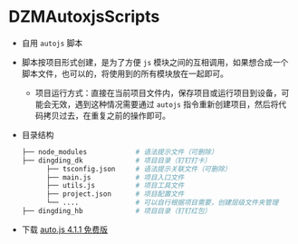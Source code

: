 # DZMAutoxjsScripts

- 自用 `autojs` 脚本

- 脚本按项目形式创建，是为了方便 `js` 模块之间的互相调用，如果想合成一个脚本文件，也可以的，将使用到的所有模块放在一起即可。

  - 项目运行方式：直接在当前项目文件内，保存项目或运行项目到设备，可能会无效，遇到这种情况需要通过 `autojs` 指令重新创建项目，然后将代码拷贝过去，在重复之前的操作即可。

- 目录结构

  ```bash
  ├── node_modules            # 语法提示文件（可删除）
  ├── dingding_dk             # 项目目录（钉钉打卡）
        ├── tsconfig.json     # 语法提示关联文件（可删除）
        ├── main.js           # 项目入口文件
        ├── utils.js          # 项目工具文件
        ├── project.json      # 项目配置文件
        └── ....              # 可以自行根据项目需要，创建层级文件夹管理
  ├── dingding_hb             # 项目目录（钉钉红包）
  ```

- 下载 [auto.js 4.1.1 免费版](https://github.com/dengzemiao/DZMAutojsTools)
